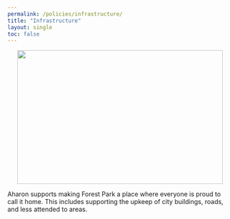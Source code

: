 ```yaml
---
permalink: /policies/infrastructure/
title: "Infrastructure"
layout: single
toc: false
---
```


<p align="center">
  <img width="460" height="300" src="https://raw.githubusercontent.com/aharonbrownforestpark/aharonbrownforestpark.github.io/master/assets/images/AharonInfrastructure.png">
</p>

Aharon supports making Forest Park a place where everyone is proud to call it home. This includes supporting the upkeep of city buildings, 
roads, and less attended to areas.
